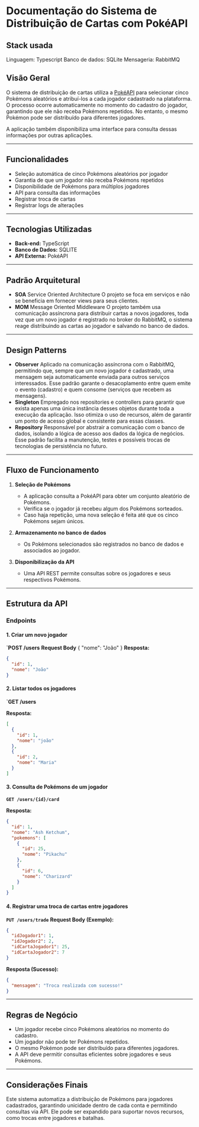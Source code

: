 # Documentação do Sistema de Distribuição de Cartas com PokéAPI

## Stack usada

Linguagem: Typescript
Banco de dados: SQLite
Mensageria: RabbitMQ


## Visão Geral
O sistema de distribuição de cartas utiliza a [PokéAPI](https://pokeapi.co/) para selecionar cinco Pokémons aleatórios e atribuí-los a cada jogador cadastrado na plataforma. O processo ocorre automaticamente no momento do cadastro do jogador, garantindo que ele não receba Pokémons repetidos. No entanto, o mesmo Pokémon pode ser distribuído para diferentes jogadores. 

A aplicação também disponibiliza uma interface para consulta dessas informações por outras aplicações.

---

## Funcionalidades
- Seleção automática de cinco Pokémons aleatórios por jogador
- Garantia de que um jogador não receba Pokémons repetidos
- Disponibilidade de Pokémons para múltiplos jogadores
- API para consulta das informações
- Registrar troca de cartas
- Registrar logs de alterações

---

## Tecnologias Utilizadas
- **Back-end:** TypeScript
- **Banco de Dados:** SQLITE
- **API Externa:** PokéAPI

---

## Padrão Arquitetural
- **SOA** Service Oriented Architecture
    O projeto se foca em serviços e não se beneficia em fornecer views para seus clientes.
- **MOM** Message Oriented Middleware
    O projeto também usa comunicação assíncrona para distribuir cartas a novos jogadores, toda vez que um novo jogador é registrado no broker do RabbitMQ, o sistema reage distribuindo as cartas ao jogador e salvando no banco de dados.

---
## Design Patterns
- **Observer** Aplicado na comunicação assíncrona com o RabbitMQ, permitindo que, sempre que um novo jogador é cadastrado, uma mensagem seja automaticamente enviada para outros serviços interessados. Esse padrão garante o desacoplamento entre quem emite o evento (cadastro) e quem consome (serviços que recebem as mensagens).
- **Singleton** Empregado nos repositories e controllers para garantir que exista apenas uma única instância desses objetos durante toda a execução da aplicação. Isso otimiza o uso de recursos, além de garantir um ponto de acesso global e consistente para essas classes.
- **Repository** Responsável por abstrair a comunicação com o banco de dados, isolando a lógica de acesso aos dados da lógica de negócios. Esse padrão facilita a manutenção, testes e possíveis trocas de tecnologias de persistência no futuro.

---
## Fluxo de Funcionamento
   
1. **Seleção de Pokémons**
   - A aplicação consulta a PokéAPI para obter um conjunto aleatório de Pokémons.
   - Verifica se o jogador já recebeu algum dos Pokémons sorteados.
   - Caso haja repetição, uma nova seleção é feita até que os cinco Pokémons sejam únicos.
   
2. **Armazenamento no banco de dados**
   - Os Pokémons selecionados são registrados no banco de dados e associados ao jogador.
   
3. **Disponibilização da API**
   - Uma API REST permite consultas sobre os jogadores e seus respectivos Pokémons.
   
---

## Estrutura da API

### **Endpoints**

#### **1. Criar um novo jogador**
**`POST /users**
**Request Body**
{
  "nome": "João"
}
**Resposta:**
```json
{
  "id": 1,
  "nome": "João"
}
```

#### **2. Listar todos os jogadores**
**`GET /users**

**Resposta:**
```json
[
  {
    "id": 1,
    "nome": "joão"
  },
  {
    "id": 2,
    "nome": "Maria"
  }
]

```

#### **3. Consulta de Pokémons de um jogador**
**`GET /users/{id}/card`**


**Resposta:**
```json
{
  "id": 1,
  "nome": "Ash Ketchum",
  "pokemons": [
    {
      "id": 25,
      "nome": "Pikachu"
    },
    {
      "id": 6,
      "nome": "Charizard"
    }
  ]
}
```
#### **4. Registrar uma troca de cartas entre jogadores**
**`PUT /users/trade`**
**Request Body (Exemplo):**
```json
{
  "idJogador1": 1,
  "idJogador2": 2,
  "idCartaJogador1": 25,
  "idCartaJogador2": 7
}
```
**Resposta (Sucesso):**
```json
{
  "mensagem": "Troca realizada com sucesso!"
}
```
---
## Regras de Negócio
- Um jogador recebe cinco Pokémons aleatórios no momento do cadastro.
- Um jogador não pode ter Pokémons repetidos.
- O mesmo Pokémon pode ser distribuído para diferentes jogadores.
- A API deve permitir consultas eficientes sobre jogadores e seus Pokémons.

---

## Considerações Finais
Este sistema automatiza a distribuição de Pokémons para jogadores cadastrados, garantindo unicidade dentro de cada conta e permitindo consultas via API. Ele pode ser expandido para suportar novos recursos, como trocas entre jogadores e batalhas.
